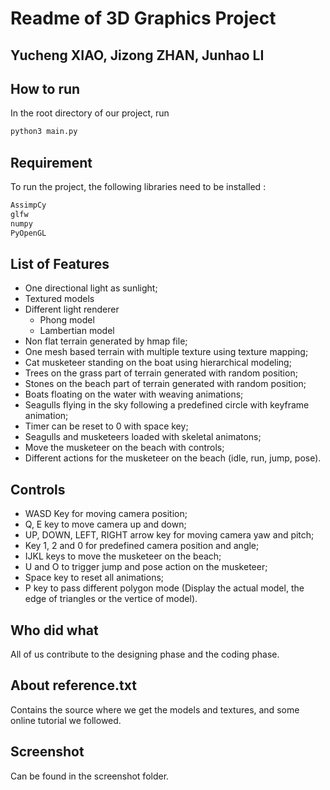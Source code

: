 # Readme of 3D Graphics Project
## Yucheng XIAO, Jizong ZHAN, Junhao LI

## How to run
In the root directory of our project, run 
```sh
python3 main.py
```

## Requirement
To run the project, the following libraries need to be installed :
```sh
AssimpCy
glfw
numpy
PyOpenGL
```
## List of Features
- One directional light as sunlight;
- Textured models
- Different light renderer
    - Phong model
    - Lambertian model
- Non flat terrain generated by hmap file;
- One mesh based terrain with multiple texture using texture mapping;
- Cat musketeer standing on the boat using hierarchical modeling; 
- Trees on the grass part of terrain generated with random position;
- Stones on the beach part of terrain generated with random position; 
- Boats floating on the water with weaving animations;
- Seagulls flying in the sky following a predefined circle with keyframe animation;
- Timer can be reset to 0 with space key;
- Seagulls and musketeers loaded with skeletal animatons;
- Move the musketeer on the beach with controls;
- Different actions for the musketeer on the beach (idle, run, jump, pose).

## Controls
- WASD Key for moving camera position;
- Q, E key to move camera up and down;
- UP, DOWN, LEFT, RIGHT arrow key for moving camera yaw and pitch;
- Key 1, 2 and 0 for predefined camera position and angle;
- IJKL keys to move the musketeer on the beach;
- U and O to trigger jump and pose action on the musketeer;
- Space key to reset all animations;
- P key to pass different polygon mode (Display the actual model, the edge of triangles or the vertice of model).

## Who did what
All of us contribute to the designing phase and the coding phase.

## About reference.txt
Contains the source where we get the models and textures, and some online tutorial we followed.

## Screenshot
Can be found in the screenshot folder.
